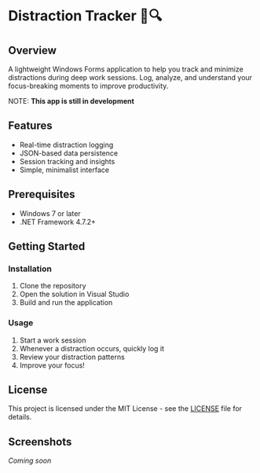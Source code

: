 # Distraction Tracker 🚫🔍

## Overview

A lightweight Windows Forms application to help you track and minimize distractions during deep work sessions. Log, analyze, and understand your focus-breaking moments to improve productivity.

NOTE: **This app is still in development**

## Features

- Real-time distraction logging
- JSON-based data persistence
- Session tracking and insights
- Simple, minimalist interface

## Prerequisites

- Windows 7 or later
- .NET Framework 4.7.2+

## Getting Started

### Installation

1. Clone the repository
2. Open the solution in Visual Studio
3. Build and run the application

### Usage

1. Start a work session
2. Whenever a distraction occurs, quickly log it
3. Review your distraction patterns
4. Improve your focus!

## License

This project is licensed under the MIT License - see the [LICENSE](LICENSE) file for details.

## Screenshots

_Coming soon_

